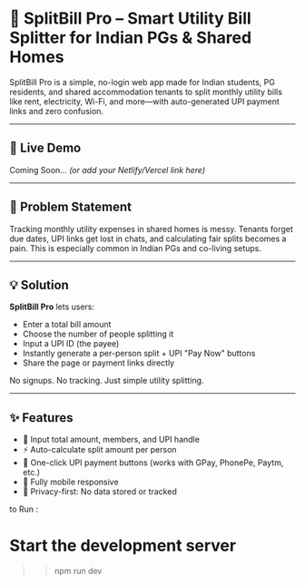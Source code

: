 # 🧾 SplitBill Pro – Smart Utility Bill Splitter for Indian PGs & Shared Homes

SplitBill Pro is a simple, no-login web app made for Indian students, PG residents, and shared accommodation tenants to split monthly utility bills like rent, electricity, Wi-Fi, and more—with auto-generated UPI payment links and zero confusion.

---

## 🚀 Live Demo

Coming Soon... *(or add your Netlify/Vercel link here)*

---

## 🧠 Problem Statement

Tracking monthly utility expenses in shared homes is messy. Tenants forget due dates, UPI links get lost in chats, and calculating fair splits becomes a pain. This is especially common in Indian PGs and co-living setups.

---

## 💡 Solution

**SplitBill Pro** lets users:
- Enter a total bill amount
- Choose the number of people splitting it
- Input a UPI ID (the payee)
- Instantly generate a per-person split + UPI "Pay Now" buttons
- Share the page or payment links directly

No signups. No tracking. Just simple utility splitting.

---

## ✨ Features

- 🧾 Input total amount, members, and UPI handle
- ⚡️ Auto-calculate split amount per person
- 🔗 One-click UPI payment buttons (works with GPay, PhonePe, Paytm, etc.)
- 📱 Fully mobile responsive
- 🔐 Privacy-first: No data stored or tracked


to Run :
 # Start the development server
>> npm run dev

